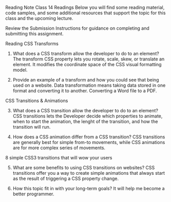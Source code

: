 Reading Note Class 14
Readings
Below you will find some reading material, code samples, and some additional resources that support the topic for this class and the upcoming lecture.

Review the Submission Instructions for guidance on completing and submitting this assignment.

Reading
CSS Transforms

1. What does a CSS transform allow the developer to do to an element? 
The transform CSS property lets you rotate, scale, skew, or translate an element. It modifies the coordinate space of the CSS visual formatting model.


2. Provide an example of a transform and how you could see that being used on a website.
Data transformation means taking data stored in one format and converting it to another. Converting a Word file to a PDF.

CSS Transitions & Animations

3. What does a CSS transition allow the developer to do to an element?
CSS transitions lets the Developer decide which properties to animate, when to start the animation, the lenght of the transition, and how the transition will run.

4. How does a CSS animation differ from a CSS transition?
CSS transitions are generally best for simple from-to movements, while CSS animations are for more complex series of movements.

8 simple CSS3 transitions that will wow your users

5. What are some benefits to using CSS transitions on websites?
CSS transitions offer you a way to create simple animations that always start as the result of triggering a CSS property change.

6. How this topic fit in with your long-term goals?
It will help me become a better programmer.
